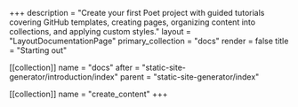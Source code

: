 +++
description = "Create your first Poet project with guided tutorials covering GitHub templates, creating pages, organizing content into collections, and applying custom styles."
layout = "LayoutDocumentationPage"
primary_collection = "docs"
render = false
title = "Starting out"

[[collection]]
name = "docs"
after = "static-site-generator/introduction/index"
parent = "static-site-generator/index"

[[collection]]
name = "create_content"
+++
